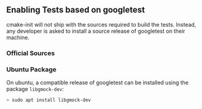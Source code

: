 ## Enabling Tests based on googletest

cmake-init will not ship with the sources required to build the tests.
Instead, any developer is asked to install a source release of googletest on their machine.

### Official Sources

### Ubuntu Package

On ubuntu, a compatible release of googletest can be installed using the package `libgmock-dev`:

```bash
> sudo apt install libgmock-dev
```
